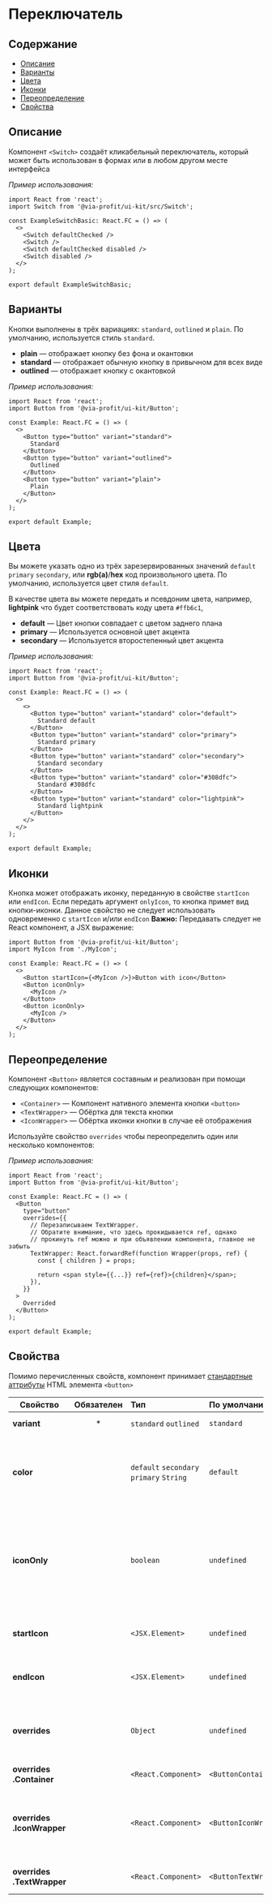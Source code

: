 # Переключатель

## Содержание

- [Описание](#описание)
- [Варианты](#варианты)
- [Цвета](#цвета)
- [Иконки](#иконки)
- [Переопределение](#переопределение)
- [Свойства](#свойства)

## Описание

Компонент `<Switch>` создаёт кликабельный переключатель, который может быть
использован в формах или в любом другом месте интерфейса

_Пример использования:_

```tsx
import React from 'react';
import Switch from '@via-profit/ui-kit/src/Switch';

const ExampleSwitchBasic: React.FC = () => (
  <>
    <Switch defaultChecked />
    <Switch />
    <Switch defaultChecked disabled />
    <Switch disabled />
  </>
);

export default ExampleSwitchBasic;
```

<ExampleSwitchBasic />

## Варианты

Кнопки выполнены в трёх вариациях: `standard`, `outlined` и `plain`. По умолчанию, используется стиль `standard`.

- **plain** — отображает кнопку без фона и окантовки
- **standard** — отображает обычную кнопку в привычном для всех виде
- **outlined** — отображает кнопку с окантовкой

_Пример использования:_

```tsx
import React from 'react';
import Button from '@via-profit/ui-kit/Button';

const Example: React.FC = () => (
  <>
    <Button type="button" variant="standard">
      Standard
    </Button>
    <Button type="button" variant="outlined">
      Outlined
    </Button>
    <Button type="button" variant="plain">
      Plain
    </Button>
  </>
);

export default Example;
```

<ExampleButtonVariants />

## Цвета

Вы можете указать одно из трёх зарезервированных значений `default` `primary` `secondary`, или **rgb(a)**/**hex** код произвольного цвета. По умолчанию, используется цвет стиля `default`.

В качестве цвета вы можете передать и псевдоним цвета, например, **lightpink** что будет соответствовать коду цвета `#ffb6c1`,

- **default** — Цвет кнопки совпадает с цветом заднего плана
- **primary** — Используется основной цвет акцента
- **secondary** — Используется второстепенный цвет акцента

_Пример использования:_

```tsx
import React from 'react';
import Button from '@via-profit/ui-kit/Button';

const Example: React.FC = () => (
  <>
    <>
      <Button type="button" variant="standard" color="default">
        Standard default
      </Button>
      <Button type="button" variant="standard" color="primary">
        Standard primary
      </Button>
      <Button type="button" variant="standard" color="secondary">
        Standard secondary
      </Button>
      <Button type="button" variant="standard" color="#308dfc">
        Standard #308dfc
      </Button>
      <Button type="button" variant="standard" color="lightpink">
        Standard lightpink
      </Button>
    </>
  </>
);

export default Example;
```

<ExampleButtonColors />

## Иконки

Кнопка может отображать иконку, переданную в свойстве `startIcon` или `endIcon`. Если передать аргумент `onlyIcon`, то кнопка примет вид кнопки-иконки. Данное свойство не следует использовать одновременно с `startIcon` и/или `endIcon`
**Важно:** Передавать следует не React компонент, а JSX выражение:

```tsx
import Button from '@via-profit/ui-kit/Button';
import MyIcon from './MyIcon';

const Example: React.FC = () => (
  <>
    <Button startIcon={<MyIcon />}>Button with icon</Button>
    <Button iconOnly>
      <MyIcon />
    </Button>
    <Button iconOnly>
      <MyIcon />
    </Button>
  </>
);
```

<ExampleButtonIcons />

## Переопределение

Компонент `<Button>` является составным и реализован при помощи следующих компонентов:

- `<Container>` — Компонент нативного элемента кнопки `<button>`
- `<TextWrapper>` — Обёртка для текста кнопки
- `<IconWrapper>` — Обёртка иконки кнопки в случае её отображения

Используйте свойство `overrides` чтобы переопределить один или несколько компонентов:

_Пример использования:_

```tsx
import React from 'react';
import Button from '@via-profit/ui-kit/Button';

const Example: React.FC = () => (
  <Button
    type="button"
    overrides={{
      // Перезаписываем TextWrapper.
      // Обратите внимание, что здесь прокидывается ref, однако
      // прокинуть ref можно и при объявлении компонента, главное не забыть
      TextWrapper: React.forwardRef(function Wrapper(props, ref) {
        const { children } = props;

        return <span style={{...}} ref={ref}>{children}</span>;
      }),
    }}
  >
    Overrided
  </Button>
);

export default Example;
```

<ExampleButtonOverrides />

## Свойства

Помимо перечисленных свойств, компонент принимает [стандартные аттрибуты](https://developer.mozilla.org/ru/docs/Web/HTML/Element/button#атрибуты) HTML элемента `<button>`

| Свойство                   | Обязателен | Тип                                      | По умолчанию          | Описание                                                                                                                                        |
| -------------------------- | :--------: | :--------------------------------------- | :-------------------- | ----------------------------------------------------------------------------------------------------------------------------------------------- |
| **variant**                |     \*     | `standard` `outlined`                    | `standard`            | Вариант отображения.                                                                                                                            |
| **color**                  |            | `default` `secondary` `primary` `String` | `default`             | Цвет кнопки. В качестве пользовательского цвета принимается строка в формате **hex** или **rgb(a)**.                                            |
| **iconOnly**               |            | `boolean`                                | `undefined`           | Если `true`, то кнопка будет представлена как кнопка-иконка. Данное свойство не следует использовать одновременно с `startIcon` и/или `endIcon` |
| **startIcon**              |            | `<JSX.Element>`                          | `undefined`           | Элемент иконки, отображаемой слева от текста кнопки                                                                                             |
| **endIcon**                |            | `<JSX.Element>`                          | `undefined`           | Элемент иконки, отображаемой справа от текста кнопки                                                                                            |
| **overrides**              |            | `Object`                                 | `undefined`           | Объект элементов для переопределения составных компонентов кнопки                                                                               |
| **overrides .Container**   |            | `<React.Component>`                      | `<ButtonContainer>`   | Компонент нативной кнопки                                                                                                                       |
| **overrides .IconWrapper** |            | `<React.Component>`                      | `<ButtonIconWrapper>` | Компонент обёртка для иконки, отображаемой слева и/или справа от текста кнопки                                                                  |
| **overrides .TextWrapper** |            | `<React.Component>`                      | `<ButtonTextWrapper>` | Компонент обёртка текста кнопки                                                                                                                 |
